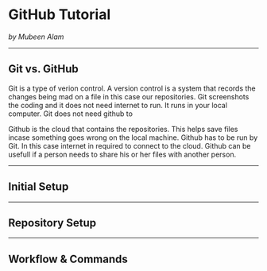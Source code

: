 # GitHub Tutorial

_by Mubeen Alam_

---
## Git vs. GitHub
Git is a type of verion control. A version control is a system that records the changes being 
mad on a file in this case our repositories. Git screenshots the coding and it does not need 
internet to run. It runs in your local computer. Git does not need github to 

Github is the cloud that contains the repositories. This helps save files incase something goes 
wrong on the local machine. Github has to be run by Git. In this case internet in required to connect
to the cloud. Github can be usefull if a person needs to share his or her files with another person.



---
## Initial Setup



---
## Repository Setup



---
## Workflow & Commands